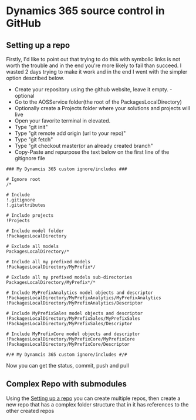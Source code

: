 # Dynamics 365 source control in GitHub

## Setting up a repo

Firstly, I'd like to point out that trying to do this with symbolic links is not worth the trouble and in the end you're more likely to fail than succeed. I wasted 2 days trying to make it work and in the end I went with the simpler option described below.

* Create your repository using the github website, leave it empty. - optional
* Go to the AOSService folder(the root of the PackagesLocalDirectory)
* Optionally create a Projects folder where your solutions and projects will live
* Open your favorite terminal in elevated.
* Type "git init"
* Type "git remote add origin (url to your repo)"
* Type "git fetch"
* Type "git checkout master(or an already created branch"
* Copy-Paste and repurpose the text below on the first line of the gitignore file

~~~text
### My Dynamcis 365 custom ignore/includes ###

# Ignore root
/*

# Include
!.gitignore
!.gitattributes

# Include projects
!Projects

# Include model folder
!PackagesLocalDirectory

# Exclude all models
PackagesLocalDirectory/*

# Include all my prefixed models
!PackagesLocalDirectory/MyPrefix*/

# Exclude all my prefixed models sub-directories
PackagesLocalDirectory/MyPrefix*/*

# Include MyPrefixAnalytics model objects and descriptor
!PackagesLocalDirectory/MyPrefixAnalytics/MyPrefixAnalytics
!PackagesLocalDirectory/MyPrefixAnalytics/Descriptor

# Include MyPrefixSales model objects and descriptor
!PackagesLocalDirectory/MyPrefixSales/MyPrefixSales
!PackagesLocalDirectory/MyPrefixSales/Descriptor

# Include MyPrefixCore model objects and descriptor
!PackagesLocalDirectory/MyPrefixCore/MyPrefixCore
!PackagesLocalDirectory/MyPrefixCore/Descriptor

#/# My Dynamcis 365 custom ignore/includes #/#
~~~

Now you can get the status, commit, push and pull

## Complex Repo with submodules

Using the [Setting up a repo](#setting-up-a-repo) you can create multiple repos, then create a new repo that has a complex folder structure that in it has references to the other created repos